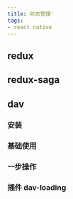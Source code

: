 ```yaml
---
title: 状态管理'
tags:
- react native
---
```


## redux

## redux-saga

## dav

### 安装

### 基础使用

### 一步操作

### 插件 dav-loading
